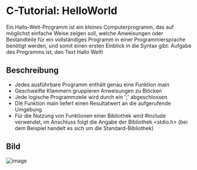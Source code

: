 # C-Tutorial: HelloWorld

Ein Hallo-Welt-Programm ist ein kleines Computerprogramm, das auf möglichst einfache Weise zeigen soll, welche Anweisungen oder Bestandteile für ein vollständiges Programm in einer Programmiersprache benötigt werden, und somit einen ersten Einblick in die Syntax gibt. Aufgabe des Programms ist, den Text Hallo Welt!

## Beschreibung

- Jedes ausführbare Programm enthält genau eine Funktion main
- Geschweifte Klammern gruppieren Anweisungen zu Blöcken
- Jede logische Programmzeile wird durch ein ';' abgeschlossen
- Die Funktion main liefert einen Resultatwert an die aufgerufende Umgebung
- Für die Nutzung von Funktionen einer Bibliothek wird #include verwendet, im Anschluss folgt die Angabe der Bibliothek <stdio.h> (bei dem Beispiel handelt es sich um die Standard-Bibliothek)


## Bild

![image](https://user-images.githubusercontent.com/63674539/195732154-d67bafcc-4c8d-47d1-9dee-41f38fbd5de5.png)
